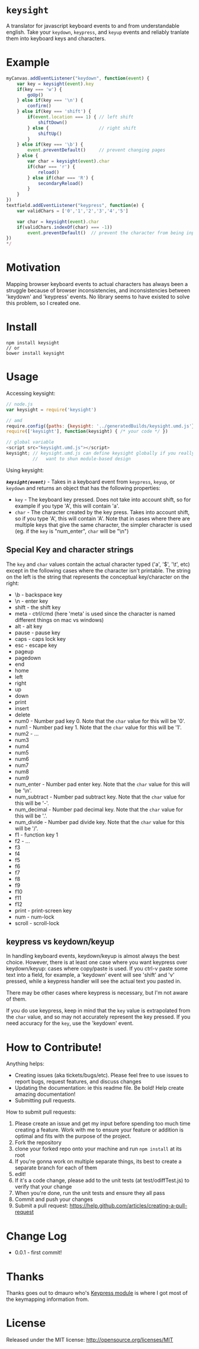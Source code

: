 
`keysight`
=====

A translator for javascript keyboard events to and from understandable english.
Take your `keydown`, `keypress`, and `keyup` events and reliably tranlate them into keyboard keys and characters.

Example
=======

```javascript
myCanvas.addEventListener("keydown", function(event) {
    var key = keysight(event).key
    if(key === 'w') {
        goUp()
    } else if(key === '\n') {
        confirm()
    } else if(key === 'shift') {
        if(event.location === 1) { // left shift
            shiftDown()
        } else {                   // right shift
            shiftUp()
        }
    } else if(key === '\b') {
        event.preventDefault()     // prevent changing pages
    } else {
        var char = keysight(event).char
        if(char === 'r') {
            reload()
        } else if(char === 'R') {
            secondaryReload()
        }
    }
})
textfield.addEventListener("keypress", function(e) {
    var validChars = ['0','1','2','3','4','5']

    var char = keysight(event).char
    if(validChars.indexOf(char) === -1))
        event.preventDefault()  // prevent the character from being input
})
*/
```

Motivation
==========

Mapping browser keyboard events to actual characters has always been a struggle because of browser inconsistencies, and inconsistencies
between 'keydown' and 'keypress' events. No library seems to have existed to solve this problem, so I created one.

Install
=======

```
npm install keysight
// or
bower install keysight
```


Usage
=====

Accessing keysight:
```javascript
// node.js
var keysight = require('keysight')

// amd
require.config({paths: {keysight: '../generatedBuilds/keysight.umd.js'}})
require(['keysight'], function(keysight) { /* your code */ })

// global variable
<script src="keysight.umd.js"></script>
keysight; // keysight.umd.js can define keysight globally if you really
          //   want to shun module-based design
```

Using keysight:

***`keysight(event)`*** - Takes in a keyboard event from `keypress`, `keyup`, or `keydown` and returns an object that has the following properties:
* `key` - The keyboard key pressed. Does not take into account shift, so for example if you type 'A', this will contain 'a'.
* `char` - The character created by the key press. Takes into account shift, so if you type 'A', this will contain 'A'.
           Note that in cases where there are multiple keys that give the same character, the simpler character is used (eg. if the `key` is "num_enter", `char` will be "\n")

## Special Key and character strings

The `key` and `char` values contain the actual character typed ('a', '$', '\t', etc) except in the following cases where the character isn't printable.
The string on the left is the string that represents the conceptual key/character on the right:

* \b - backspace key
* \n - enter key
* shift - the shift key
* meta - ctrl/cmd (here 'meta' is used since the character is named different things on mac vs windows)
* alt - alt key
* pause - pause key
* caps - caps lock key
* esc - escape key
* pageup
* pagedown
* end
* home
* left
* right
* up
* down
* print
* insert
* delete
* num0 - Number pad key 0. Note that the `char` value for this will be '0'.
* num1 - Number pad key 1. Note that the `char` value for this will be '1'.
* num2 - ...
* num3
* num4
* num5
* num6
* num7
* num8
* num9
* num_enter - Number pad enter key. Note that the `char` value for this will be '\n'.
* num_subtract - Number pad subtract key. Note that the `char` value for this will be '-'.
* num_decimal - Number pad decimal key. Note that the `char` value for this will be '.'.
* num_divide - Number pad divide key. Note that the `char` value for this will be '/'.
* f1 - function key 1
* f2 - ...
* f3
* f4
* f5
* f6
* f7
* f8
* f9
* f10
* f11
* f12
* print - print-screen key
* num - num-lock
* scroll - scroll-lock

## keypress vs keydown/keyup

In handling keyboard events, keydown/keyup is almost always the best choice.
However, there is at least one case where you want keypress over keydown/keyup: cases where copy/paste is used.
If you ctrl-v paste some text into a field, for example, a 'keydown' event will see 'shift' and 'v' pressed,
while a keypress handler will see the actual text you pasted in.

There may be other cases where keypress is necessary, but I'm not aware of them.

If you do use keypress, keep in mind that the `key` value is extrapolated from the `char` value, and so may not accurately represent the key pressed.
If you need accuracy for the `key`, use the 'keydown' event.

How to Contribute!
============

Anything helps:

* Creating issues (aka tickets/bugs/etc). Please feel free to use issues to report bugs, request features, and discuss changes
* Updating the documentation: ie this readme file. Be bold! Help create amazing documentation!
* Submitting pull requests.

How to submit pull requests:

1. Please create an issue and get my input before spending too much time creating a feature. Work with me to ensure your feature or addition is optimal and fits with the purpose of the project.
2. Fork the repository
3. clone your forked repo onto your machine and run `npm install` at its root
4. If you're gonna work on multiple separate things, its best to create a separate branch for each of them
5. edit!
6. If it's a code change, please add to the unit tests (at test/odiffTest.js) to verify that your change
7. When you're done, run the unit tests and ensure they all pass
8. Commit and push your changes
9. Submit a pull request: https://help.github.com/articles/creating-a-pull-request

Change Log
=========

* 0.0.1 - first commit!

Thanks
========

Thanks goes out to dmauro who's [Keypress module](https://github.com/dmauro/Keypress) is where I got most of the keymapping information from.

License
=======
Released under the MIT license: http://opensource.org/licenses/MIT